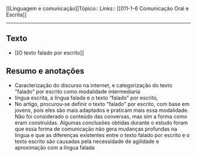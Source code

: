 [[Linguagem e comunicação]]Tópico::
Links:: [[011-1-6 Comunicação Oral e Escrita]]

---

## Texto
- [[O texto falado por escrito]]

## Resumo e anotações
- Caracterização do discurso na internet, e categorização do texto "falado" por escrito como modalidade intermediaria
- língua escrita, a língua falada e o texto “falado”  por escrito,
- No artigo, procurou-se definir o texto "falado" por escrito, com base em jovens, pois eles são mais adaptados e praticam mais essa modalidade. Não foi considerado o conteúdo das conversas, mas sim a forma como eram construídas. Algumas conclusões obtidas durante o estudo foram que essa forma de comunicação não gera mudanças profundas na língua e que as diferenças existentes entre o texto falado por escrito e o texto escrito são causadas pela necessidade de agilidade e aproximação com a língua falada